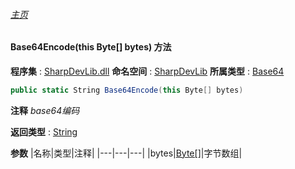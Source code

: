 ###### [主页](./Index.md "主页")
#### Base64Encode(this Byte[] bytes) 方法
**程序集** : [SharpDevLib.dll](./SharpDevLib.assembly.md "SharpDevLib.dll")
**命名空间** : [SharpDevLib](./SharpDevLib.namespace.md "SharpDevLib")
**所属类型** : [Base64](./SharpDevLib.Base64.md "Base64")
``` csharp
public static String Base64Encode(this Byte[] bytes)
```
**注释**
*base64编码*

**返回类型** : [String](https://learn.microsoft.com/en-us/dotnet/api/system.string "String")

**参数**
|名称|类型|注释|
|---|---|---|
|bytes|[Byte\[\]](https://learn.microsoft.com/en-us/dotnet/api/system.byte[] "Byte\[\]")|字节数组|

